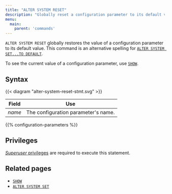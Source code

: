 ```yaml
---
title: "ALTER SYSTEM RESET"
description: "Globally reset a configuration parameter to its default value."
menu:
  main:
    parent: 'commands'
---
```


`ALTER SYSTEM RESET` globally restores the value of a configuration parameter to
its default value. This command is an alternative spelling for [`ALTER SYSTEM
SET...TO DEFAULT`](../alter-system-set).

To see the current value of a configuration parameter, use [`SHOW`](../show).

## Syntax

{{< diagram "alter-system-reset-stmt.svg" >}}

Field  | Use
-------|-----
_name_ | The configuration parameter's name.

{{% configuration-parameters %}}

## Privileges

[_Superuser_ privileges](/manage/access-control/#organization-roles) are
required to execute this statement.

## Related pages

- [`SHOW`](../show)
- [`ALTER SYSTEM SET`](../alter-system-set)
